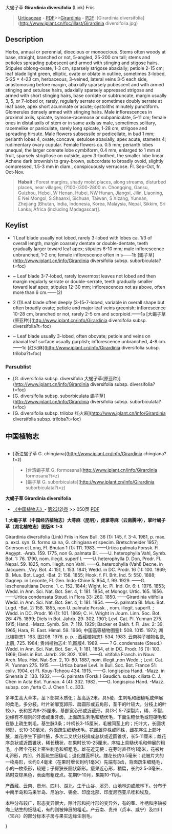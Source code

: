 大蝎子草 **Girardinia diversifolia** (Link) Friis

> [Urticaceae](http://www.iplant.cn/info/Urticaceae?t=foc) - [PDF](http://www.iplant.cn/foc/pdf/Urticaceae.pdf)>>[Girardinia](http://www.iplant.cn/info/Girardinia?t=foc) - [PDF](http://www.iplant.cn/foc/pdf/Girardinia.pdf)
![Girardinia diversifolia](http://www.iplant.cn/foc/illast/Girardinia diversifolia.jpg)

## Description

Herbs, annual or perennial, dioecious or monoecious. Stems often woody at base, straight, branched or not, 5-angled, 25-200 cm tall; stems and petioles spreading pubescent and armed with stinging and stigose hairs. Stipules oblong-ovate, 1-3 cm, sparsely strigose abaxially; petiole 2-15 cm; leaf blade light green, elliptic, ovate or oblate in outline, sometimes 3-lobed, 5-25 × 4-23 cm, herbaceous, 3-veined, lateral veins 3-5 each side, anastomosing before margin, abaxially sparsely pubescent and with armed stinging and setulose hairs, adaxially sparsely appressed strigose and armed with short stinging hairs, base cordate or subtruncate, margin usually 3, 5, or 7-lobed or, rarely, regularly serrate or sometimes doubly serrate at leaf base, apex short acuminate or acute; cystoliths minutely punctiform. Glomerules densely armed with stinging hairs. Male inflorescences in proximal axils, spicate, cymose-racemose or subpaniculate, 5-11 cm; female ones in distal axils of stem or in same axils as male, sometimes solitary, racemelike or paniculate, rarely long spicate, 1-28 cm, strigose and spreading hirsute. Male flowers subsessile or pedicellate, in bud 1 mm; perianth lobes 4, ovate, concave, setulose abaxially, apex acute, stamens 4; rudimentary ovary cupular. Female flowers ca. 0.5 mm; perianth lobes unequal, the larger connate lobe cymbiform, 0.4 mm, enlarged to 1 mm at fruit, sparsely strigillose on outside, apex 3-toothed, the smaller lobe linear. Achene dark brownish to gray-brown, subcordate to broadly ovoid, slightly compressed, 1.5-3 mm in diam., conspicuously verrucose. Fl. Sep-Oct, fr. Oct-Nov.

> **Habait** : 
> Forest margins, shady moist places, along streams, disturbed places, near villages; (?100-)300-2800 m. Chongqing, Gansu, Guizhou, Hebei, W Henan, Hubei, NW Hunan, Jiangxi, Jilin, Liaoning, E Nei Mongol, S Shaanxi, Sichuan, Taiwan, S Xizang, Yunnan, Zhejiang [Bhutan, India, Indonesia, Korea, Malaysia, Nepal, Sikkim, Sri Lanka; Africa (including Madagascar)].

## Keylist

* 1 Leaf blade usually not lobed, rarely 3-lobed with lobes ca. 1/3 of overall length, margin coarsely dentate or double-dentate, teeth gradually larger toward leaf apex; stipules 6-10 mm; male inflorescence unbranched, 1-2 cm; female inflorescence often in s——1b  [蝎子草](http://www.iplant.cn/info/Girardinia diversifolia subsp. suborbiculata?t=foc)
* ~ Leaf blade 3-7-lobed, rarely lowermost leaves not lobed and then margin regularly serrate or double-serrate, teeth gradually smaller toward leaf apex; stipules 12-30 mm; inflorescences not as above, often more than 6 cm.——(2)

* 2 (1)Leaf blade often deeply (3-)5-7-lobed, variable in overall shape but often broadly ovate; petiole and major leaf veins greenish; inflorescence 10-28 cm, branched or not, rarely 2-5 cm and scorpioid.——1a  [大蝎子草(原亚种)](http://www.iplant.cn/info/Girardinia diversifolia subsp. diversifolia?t=foc)
* ~ Leaf blade usually 3-lobed, often obovate; petiole and veins on abaxial leaf surface usually purplish; inflorescence unbranched, 4-8 cm.——1c  [红火麻](http://www.iplant.cn/info/Girardinia diversifolia subsp. triloba?t=foc)

### Parsublist

* [G.  diversifolia subsp. diversifolia  大蝎子草(原亚种)](http://www.iplant.cn/info/Girardinia diversifolia subsp. diversifolia?t=foc)
* [G.  diversifolia subsp. suborbiculata  蝎子草](http://www.iplant.cn/info/Girardinia diversifolia subsp. suborbiculata?t=foc)
* [G.  diversifolia subsp. triloba  红火麻](http://www.iplant.cn/info/Girardinia diversifolia subsp. triloba?t=foc)

## 中国植物志

## 
* [浙江蝎子草  G.  chingiana](http://www.iplant.cn/info/Girardinia chingiana?t=z)
> * [台湾蝎子草  G.  formosana](http://www.iplant.cn/info/Girardinia formosana?t=z)
> * [蝎子草  G.  suborbiculata](http://www.iplant.cn/info/Girardinia suborbiculata?t=z)

**大蝎子草 Girardinia diversifolia**

* [《中国植物志》](http://www.iplant.cn/frps)- [第23(2)卷](http://www.iplant.cn/frps/vol/23(2)) >> 050页 [PDF](http://www.iplant.cn/frps/pdf/23(2)/050.pdf)

**1.大蝎子草（中国经济植物志）大荨麻（昆明），虎掌荨麻（云南腾冲），掌叶蝎子草（湖北植物志）图版9: 1-3**

Girardinia diversifolia (Link) Friis in Kew Bull. 36 (1): 145, f. 3-4. 1981, p. max. p. excl. syn. G. formo sa na, G. chingiana et specim. Bretschneider 1957; Grierson et Long, Fl. Bhutan 1 (1): 111. 1983. ——Urtica palmata Forssk. Fl. Aegypt. -Arab. 159. 1775, non G. palmata BI. ——U. heterophylla Vahl, Symb. Bot. 1: 76. 1790, nom. illegit. superf l. ——U. heterophylla D. Don, Prodr. Fl. Nepal. 59. 1825, nom. illegit. non Vahl. ——G. heterophylla (Vahl) Decne. in Jacquem. ,Voy. Bot. 4: 151, t. 153. 1841; Wedd. in DC. Prodr. 16 (1): 100. 1869; Bl. Mus. Bot. Lugd. -Bat. 2: 158. 1855; Hook. f. Fl. Brit. Ind. 5: 550. 1888; Gagnep. in Leconte, Fl. Gen. Indo-Chine 5: 854, f. 99. 1929. ——G. leschenaultiana Decne. 1. c. 152. 1844; Wight, Ic. Pl. Ind. Or. 6: t. 1976. 1853; Wedd. in Ann. Sci. Nat. Bot. Ser. 4, 1: 181. 1854, et Monogr. Urtic. 165. 1856. ——Urtica condensata Steud. in Flora 33: 260. 1850. ——Girardinia vitifolia Wedd. in Ann. Sci. Nat. Bot. Ser. 4, 1: 181. 1854. ——G. palmata Bl. Mus. Bot. Lugd. -Bat. 2: 158. 1855, non U. palmate Forssk. , nom. illegit. superfl. ; Wedd. in DC. Prodr. 16 (1): 101. 1869; C. H. Wright in Journ. Linn. Soc. Bot. 26: 475. 1899; Diels in Bot. Jahrb. 29: 302. 1901; Levl. Cat. Pl. Yunnan 275. 1915; Hand. -Mazz. Symb. Sin. 7: 119. 1929; Backer et Bakh. f. Fl. Jav. 2: 39. 1965; Hara, Fl. East. Himal. 59. 1966; 中国高等植物图鉴1: 508. 1015. 1972; 湖北植物志1: 163. 图208. 1976. p. p. ; 西藏植物志1: 534. 1983. 云南种子植物名录, 上册, 725. 1984; 贵州植物志4: 11,图版4. 1989. ——？G. condensate (Steud.) Wedd. in Ann. Sci. Nat. Bot. Ser. 4, 1: 181, 1854, et in DC. Prodr. 16 (1): 103. 1869; Diels in Bot. Jahrb. 29: 302. 1091. ——G. vitifolia Franch. in Nouv. Arch. Mus. Hist. Nat-Ser. 2, 10: 80. 1887, nom. illegit.,non Wedd. ; Levl. Cat. Pl. Yunnan 275. 1915. ——Urtica buraei Levl. in Bull. Soc. Bot. France 51: cxliv. 1904, et Fl. Kouy-Tcheou 434. 1915. ——G. longispica Hand. -Mazz. in Sinensia 2: 133. 1932. ——G. palmata (Forsk.) Gaudich. subsp. ciliata C. J. Chen in Acta Bot. Yunnan. 4 (4): 332. 1982. ——G. longispica Hand. -Mazz. subsp. con ,ferta C. J. Chen 1. c. 333.

多年生高大草本，茎下部常木质化；茎高达2米，具5棱，生刺毛和细糙毛或伸展的柔毛，多分枝。叶片轮廓宽卵形、扁圆形或五角形，茎干的叶较大，分枝上的叶较小，长和宽均8-25厘米，基部宽心形或近截形，具(3-) 5-7深裂片，稀、不裂，边缘有不规则的牙齿或重牙齿，上面疏生刺毛和糙伏毛，下面生糙伏毛或短硬毛和在脉上疏生刺毛，基生脉3条；叶柄长3-15厘米，毛被同茎上的；托叶大，长圆状卵形，长10-30毫米，外面疏生细糙伏毛。花雌雄异株或同株，雌花序生上部叶腋，雄花序生下部叶腋，多次二叉状分枝排成总状或近圆锥状，长5-11厘米；雌花序总状或近圆锥状，稀长穗状，在果时长10-25厘米，序轴上具糙伏毛和伸展的粗毛，小团伞花枝上密生刺毛和细粗毛。雄花近无梗：在芽时直径约1毫米，花被片4,卵形，内凹，外面疏生细糙毛；退化雌蕊杯状。雌花长约0.5毫米：花被片大的一枚舟形，长约0.4毫米（在果时增长到约1毫米）先端有3齿，背面疏生细糙毛，小的一枚条形，较短；子房狭长圆状卵形。瘦果近心形，稍扁，长约2.5-3毫米，熟时变棕黑色，表面有粗疣点。花期9-10月，果期10-11月。

产西藏、云南、贵州、四川、湖北。生于山谷、溪旁、山地林边或疏林下。分布于中南半岛和马来半岛、尼泊尔、锡金、印度北部、印度尼西亚爪哇和埃及。

本种分布较广，形态变异很大，除叶形和托叶形的变异外，有的茎、叶柄和序轴被向上贴生的细糙毛，有的则被伸展的粗毛。产云南、贵州（贞丰、威宁）及四川（宝兴）的部分标本子房与果实边缘生刚毛。

}